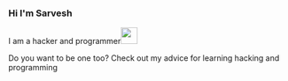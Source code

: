 ### Hi I'm Sarvesh 

<!--
**sarvesh14/sarvesh14** is a ✨ _special_ ✨ repository because its `README.md` (this file) appears on your GitHub profile.

Here are some ideas to get you started:
- 👯 I’m looking to collaborate on ...
- 🤔 I’m looking for help with ...
- 💬 Ask me about ...
- 📫 How to reach me: ...
- 😄 Pronouns: ...
- ⚡ Fun fact: ...
- 🌱 I’m currently learning ...
-->
I am a hacker and programmer<img src="https://user-images.githubusercontent.com/53485243/190436323-68ad119d-4466-4fc8-b02d-339bbe1df0c8.png" width="30">


Do you want to be one too? Check out my advice for learning hacking and programming



